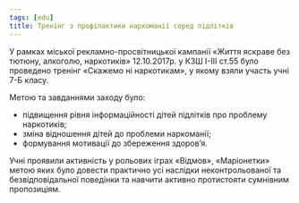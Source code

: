 ```yaml
---
tags: [edu]
title: Тренінг з профілактики наркоманії серед підлітків
---
```


У рамках міської рекламно-просвітницької кампанії «Життя яскраве без тютюну, алкоголю, наркотиків» 12.10.2017р. у КЗШ І-ІІІ ст.55 було проведено тренінг «Скажемо ні наркотикам», у якому взяли участь учні 7-Б класу.

Метою та завданнями заходу було:

- підвищення рівня інформаційності дітей підлітків про проблему наркотиків;
- зміна відношення дітей до проблеми наркоманії;
- формування мотивації до збереження здоров’я.

Учні проявили активність у рольових іграх «Відмов», «Маріонетки» метою яких було довести практично усі наслідки неконтрольованої та безвідповідальної поведінки та навчити активно протистояти сумнівним пропозиціям.

<slideshow id="72157686979859501"></slideshow>

